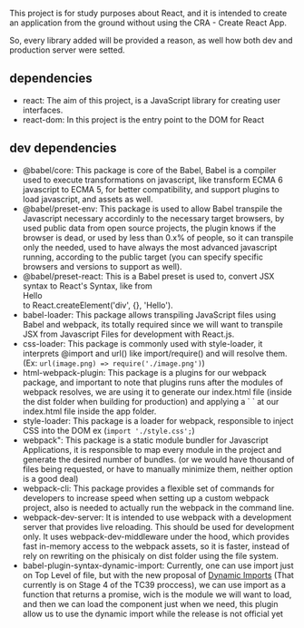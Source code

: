 This project is for study purposes about React, and it is intended to create an application from the ground without using the CRA - Create React App.

So, every library added will be provided a reason, as well how both dev and production server were setted.

## dependencies

- react: The aim of this project, is a JavaScript library for creating user interfaces.
- react-dom: In this project is the entry point to the DOM for React

## dev dependencies

- @babel/core: This package is core of the Babel, Babel is a compiler used to execute transformations on javascript, like transform ECMA 6 javascript to ECMA 5, for better compatibility, and support plugins to load javascript, and assets as well.
- @babel/preset-env: This package is used to allow Babel transpile the Javascript necessary accordinly to the necessary target browsers, by used public data from open source projects, the plugin knows if the browser is dead, or used by less than 0.x% of people, so it can transpile only the needed, used to have always the most advanced javascript running, according to the public target (you can specify specific browsers and versions to support as well).
- @babel/preset-react: This is a Babel preset is used to, convert JSX syntax to React's Syntax, like from <div>Hello</div> to React.createElement('div', {}, 'Hello').
- babel-loader: This package allows transpiling JavaScript files using Babel and webpack, its totally required since we will want to transpile JSX from Javascript Files for development with React.js.
- css-loader: This package is commonly used with style-loader, it interprets @import and url() like import/require() and will resolve them. (Ex: `url(image.png) => require('./image.png')`)
- html-webpack-plugin: This package is a plugins for our webpack package, and important to note that plugins runs after the modules of webpack resolves, we are using it to generate our index.html file (inside the dist folder when building for production) and applying a `
  <script src="[bundle_name].js"></script>` at our index.html file inside the app folder.
- style-loader: This package is a loader for webpack, responsible to inject CSS into the DOM ex (`import './style.css';`)
- webpack": This package is a static module bundler for Javascript Applications, it is responsible to map every module in the project and generate the desired number of bundles. (or we would have thousand of files being requested, or have to manually minimize them, neither option is a good deal)
- webpack-cli: This package provides a flexible set of commands for developers to increase speed when setting up a custom webpack project, also is needed to actually run the webpack in the command line.
- webpack-dev-server: It is intended to use webpack with a development server that provides live reloading. This should be used for development only. It uses webpack-dev-middleware under the hood, which provides fast in-memory access to the webpack assets, so it is faster, instead of rely on rewriting on the phisicaly on dist folder using the file system.
- babel-plugin-syntax-dynamic-import: Currently, one can use import just on Top Level of file, but with the new proposal of [Dynamic Imports](https://github.com/tc39/proposal-dynamic-import) (That currently is on Stage 4 of the TC39 proccess), we can use import as a function that returns a promise, wich is the module we will want to load, and then we can load the component just when we need, this plugin allow us to use the dynamic import while the release is not official yet
